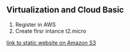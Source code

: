 ## Virtualization and Cloud Basic
1. Register in AWS
2. Create firsr intance  t2.micro

[link to static website on Amazon S3](http://yevhenladiukov.s3-website.us-east-2.amazonaws.com/)
